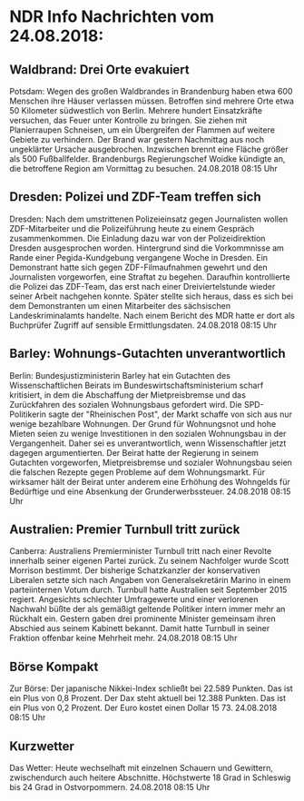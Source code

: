 # NDR Info Nachrichten vom 24.08.2018:


## Waldbrand: Drei Orte evakuiert
Potsdam: Wegen des großen Waldbrandes in Brandenburg haben etwa 600 Menschen ihre Häuser verlassen müssen. Betroffen sind mehrere Orte etwa 50 Kilometer südwestlich von Berlin. Mehrere hundert Einsatzkräfte versuchen, das Feuer unter Kontrolle zu bringen. Sie ziehen mit Planierraupen Schneisen, um ein Übergreifen der Flammen auf weitere Gebiete zu verhindern. Der Brand war gestern Nachmittag aus noch ungeklärter Ursache ausgebrochen. Inzwischen brennt eine Fläche größer als 500 Fußballfelder. Brandenburgs Regierungschef Woidke kündigte an, die betroffene Region am Vormittag zu besuchen. 24.08.2018 08:15 Uhr 

## Dresden: Polizei und ZDF-Team treffen sich
Dresden: Nach dem umstrittenen Polizeieinsatz gegen Journalisten wollen ZDF-Mitarbeiter und die Polizeiführung heute zu einem Gespräch zusammenkommen. Die Einladung dazu war von der Polizeidirektion Dresden ausgesprochen worden. Hintergrund sind die Vorkommnisse am Rande einer Pegida-Kundgebung vergangene Woche in Dresden. Ein Demonstrant hatte sich gegen ZDF-Filmaufnahmen gewehrt und den Journalisten vorgeworfen, eine Straftat zu begehen. Daraufhin kontrollierte die Polizei das ZDF-Team, das erst nach einer Dreiviertelstunde wieder seiner Arbeit nachgehen konnte. Später stellte sich heraus, dass es sich bei dem Demonstranten um einen Mitarbeiter des sächsischen Landeskriminalamts handelte. Nach einem Bericht des MDR hatte er dort als Buchprüfer Zugriff auf sensible Ermittlungsdaten. 24.08.2018 08:15 Uhr 

## Barley: Wohnungs-Gutachten unverantwortlich
Berlin: Bundesjustizministerin Barley hat ein Gutachten des Wissenschaftlichen Beirats im Bundeswirtschaftsministerium scharf kritisiert, in dem die Abschaffung der Mietpreisbremse und das Zurückfahren des sozialen Wohnungsbaus gefordert wird. Die SPD-Politikerin sagte der "Rheinischen Post", der Markt schaffe von sich aus nur wenige bezahlbare Wohnungen. Der Grund für Wohnungsnot und hohe Mieten seien zu wenige Investitionen in den sozialen Wohnungsbau in der Vergangenheit. Daher sei es unverantwortlich, wenn Wissenschaftler jetzt dagegen argumentierten. Der Beirat hatte der Regierung in seinem Gutachten vorgeworfen, Mietpreisbremse und sozialer Wohnungsbau seien die falschen Rezepte gegen Probleme auf dem Wohnungsmarkt. Für wirksamer hält der Beirat unter anderem eine Erhöhung des Wohngelds für Bedürftige und eine Absenkung der Grunderwerbssteuer. 24.08.2018 08:15 Uhr 

## Australien: Premier Turnbull tritt zurück
Canberra: Australiens Premierminister Turnbull tritt nach einer Revolte innerhalb seiner eigenen Partei zurück. Zu seinem Nachfolger wurde Scott Morrison bestimmt. Der bisherige Schatzkanzler der konservativen Liberalen setzte sich nach Angaben von Generalsekretärin Marino in einem parteiinternen Votum durch. Turnbull hatte Australien seit September 2015 regiert. Angesichts schlechter Umfragewerte und einer verlorenen Nachwahl büßte der als gemäßigt geltende Politiker intern immer mehr an Rückhalt ein. Gestern gaben drei prominente Minister gemeinsam ihren Abschied aus seinem Kabinett bekannt. Damit hatte Turnbull in seiner Fraktion offenbar keine Mehrheit mehr. 24.08.2018 08:15 Uhr 

## Börse Kompakt
Zur Börse: Der japanische Nikkei-Index schließt bei 22.589 Punkten. Das ist ein Plus von 0,8 Prozent. Der Dax steht aktuell bei 12.388 Punkten. Das ist ein Plus von 0,2 Prozent. Der Euro kostet einen Dollar 15 73. 24.08.2018 08:15 Uhr 

## Kurzwetter
Das Wetter: Heute wechselhaft mit einzelnen Schauern und Gewittern, zwischendurch auch heitere Abschnitte. Höchstwerte 18 Grad in Schleswig bis 24 Grad in Ostvorpommern. 24.08.2018 08:15 Uhr 
